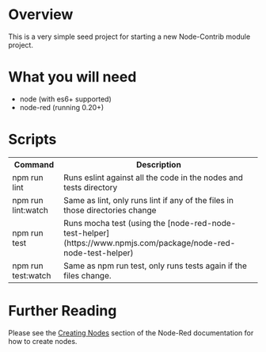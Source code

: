 # Overview

This is a very simple seed project for starting a new Node-Contrib module project.

# What you will need

* node (with es6+ supported)
* node-red (running 0.20+)

# Scripts

<table>
	<tr>
		<th>Command</th><th>Description</th>
	</tr>
	<tr>
		<td>npm run lint</td>
		<td>Runs eslint against all the code in the nodes and tests directory</td>
	</tr>
	<tr>
		<td>npm run lint:watch</td>
		<td>Same as lint, only runs lint if any of the files in those directories change</td>
	</tr>
	<tr>
		<td>npm run test</td>
		<td>Runs mocha test (using the [node-red-node-test-helper](https://www.npmjs.com/package/node-red-node-test-helper)</td>
	</tr>
	<tr>
		<td>npm run test:watch</td>
		<td>Same as npm run test, only runs tests again if the files change.</td>
	</tr>
</table>

# Further Reading

Please see the [Creating Nodes](https://nodered.org/docs/creating-nodes/) section of the Node-Red documentation for how to create nodes.